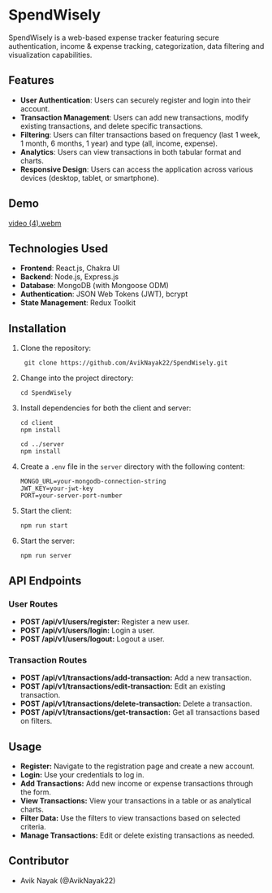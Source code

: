 # SpendWisely
SpendWisely is a web-based expense tracker featuring secure authentication, income & expense tracking, categorization, data filtering and visualization capabilities.

## Features

- **User Authentication**: Users can securely register and login into their account.
- **Transaction Management**: Users can add new transactions, modify existing transactions, and delete specific transactions.
- **Filtering**: Users can filter transactions based on frequency (last 1 week, 1 month, 6 months, 1 year) and type (all, income, expense).
- **Analytics**: Users can view transactions in both tabular format and charts.
- **Responsive Design**: Users can access the application across various devices (desktop, tablet, or smartphone).

## Demo
[video (4).webm](https://github.com/AvikNayak22/SpendWisely/assets/110925067/b0103e40-5296-4965-a444-87b21d83657f)


## Technologies Used

- **Frontend**: React.js, Chakra UI
- **Backend**: Node.js, Express.js
- **Database**: MongoDB (with Mongoose ODM)
- **Authentication**: JSON Web Tokens (JWT), bcrypt
- **State Management**: Redux Toolkit

## Installation

1. Clone the repository:
   
   ```
    git clone https://github.com/AvikNayak22/SpendWisely.git
   ```
2. Change into the project directory: 
   ```
   cd SpendWisely
   ```
3. Install dependencies for both the client and server:
   ```
   cd client
   npm install
   ```
   ```
   cd ../server
   npm install
   ```
4. Create a `.env` file in the `server` directory with the following content:
   ```
   MONGO_URL=your-mongodb-connection-string
   JWT_KEY=your-jwt-key
   PORT=your-server-port-number
   ```
5. Start the client:
   ```
   npm run start
   ```
6. Start the server:
   ```
   npm run server
   ```
## API Endpoints
### User Routes
- **POST /api/v1/users/register:** Register a new user.
- **POST /api/v1/users/login:** Login a user.
- **POST /api/v1/users/logout:** Logout a user.
### Transaction Routes
- **POST /api/v1/transactions/add-transaction:** Add a new transaction.
- **POST /api/v1/transactions/edit-transaction:** Edit an existing transaction.
- **POST /api/v1/transactions/delete-transaction:** Delete a transaction.
- **POST /api/v1/transactions/get-transaction:** Get all transactions based on filters.

## Usage
- **Register:** Navigate to the registration page and create a new account.
- **Login:** Use your credentials to log in.
- **Add Transactions:** Add new income or expense transactions through the form.
- **View Transactions:** View your transactions in a table or as analytical charts.
- **Filter Data:** Use the filters to view transactions based on selected criteria.
- **Manage Transactions:** Edit or delete existing transactions as needed.

## Contributor
- Avik Nayak (@AvikNayak22)
